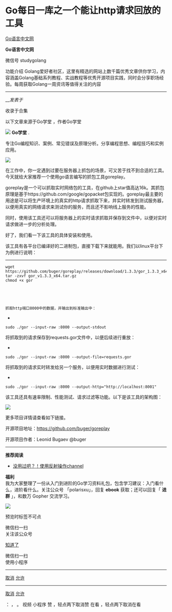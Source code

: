 #  Go每日一库之一个能让http请求回放的工具

[ Go语言中文网 ](javascript:void\(0\);)

**Go语言中文网** ![]()

微信号 studygolang

功能介绍
Golang爱好者社区，这里有精选的网站上数千篇优秀文章供你学习，内容涵盖Golang基础系列教程、实战教程等优秀开源项目实践，同时会分享职场经验。每周获取Golang一周资讯等值得关注的内容

____

___发表于_

收录于合集

以下文章来源于Go学堂 ，作者Go学堂

![](http://wx.qlogo.cn/mmhead/Q3auHgzwzM4BT3awseqt20xJmBwPPx8GbBYdopGYVtGWbtrC0ZNd4A/0)
**Go学堂** .

专注Go编程知识、案例、常见错误及原理分析。分享编程思想、编程技巧和实例应用。

![](http://hk-proxy.gitwarp.com/https://raw.githubusercontent.com/tuchuang9/tc1/refs/heads/main/public/20221123130402.png)

  

在工作中，你一定遇到过要在服务器上抓包的场景，可又苦于找不到合适的工具。今天就给大家推荐一个使用go语言编写的抓包工具goreplay。  

goreplay是一个可以抓取实时网络包的工具，在github上star值高达16k。其抓包原理是基于https://github.com/google/gopacket包实现的。goreplay最主要的用途是可以将生产环境上的真实的http请求抓取下来，并实时转发到测试服务器，以便用真实的网络请求来测试你的服务，而且还不影响线上服务的性能。

  

同时，使用该工具还可以将服务器上的实时请求抓取并保存到文件中，以便对实时请求做进一步的分析处理。

  

好了，我们看一下该工具的具体安装和使用。

  

该工具有各平台已编译好的二进制包，直接下载下来就能用。我们以linux平台下为例进行说明：

  *   *   *   *   * 

    
    
    wget https://github.com/buger/goreplay/releases/download/1.3.3/gor_1.3.3_x64.tar.gz  
    tar -zxvf gor_v1.3.3_x64.tar.gz  
    chmod +x gor

  

    
    
    抓取http端口8000中的数据，并输出到标准输出中：  
    

  * 

    
    
    sudo ./gor --input-raw :8000 --output-stdout

  

将抓取到的请求保存到requests.gor文件中，以便后续进行重放：

  * 

    
    
    sudo ./gor --input-raw :8000 --output-file=requests.gor

  

将抓取到的请求实时转发给另一个服务，以便用实时数据进行测试：  

  * 

    
    
    sudo ./gor --input-raw :8000 --output-http="http://localhost:8001"

  

    
    
      
    

该工具还具有速率限制、性能测试、请求过滤等功能。以下是该工具的架构图：  

  

![](http://hk-proxy.gitwarp.com/https://raw.githubusercontent.com/tuchuang9/tc1/refs/heads/main/public/20221123130414.png)

  

  

更多项目详情请查看如下链接。  

开源项目地址：https://github.com/buger/goreplay

开源项目作者：Leonid Bugaev @buger

  

* * *

 **推荐阅读**  

  * [没用过吧？！使用反射操作channel](http://mp.weixin.qq.com/s?__biz=MzAxMTA4Njc0OQ==&mid=2651453739&idx=1&sn=1aa279a5445fdfb602c7ab491b5228b3&chksm=80bb27d9b7ccaecf3927f5bd9046b58bb823c8114323210efc2cf87887343064eb5f09efb0db&scene=21#wechat_redirect)  

  

 **福利**  
我为大家整理了一份从入门到进阶的Go学习资料礼包，包含学习建议：入门看什么，进阶看什么。关注公众号 「polarisxu」，回复  **ebook**
获取；还可以回复「 **进群** 」，和数万 Gopher 交流学习。

![](http://hk-proxy.gitwarp.com/https://raw.githubusercontent.com/tuchuang9/tc1/refs/heads/main/public/20221123130415.png)

预览时标签不可点

微信扫一扫  
关注该公众号

[知道了](javascript:;)

微信扫一扫  
使用小程序

****

[取消](javascript:void\(0\);) [允许](javascript:void\(0\);)

****

[取消](javascript:void\(0\);) [允许](javascript:void\(0\);)

： ， 。   视频 小程序 赞 ，轻点两下取消赞 在看 ，轻点两下取消在看


